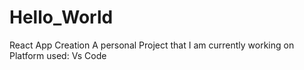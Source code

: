 # Hello_World
React App Creation
A personal Project that I am currently working on
Platform used: Vs Code
